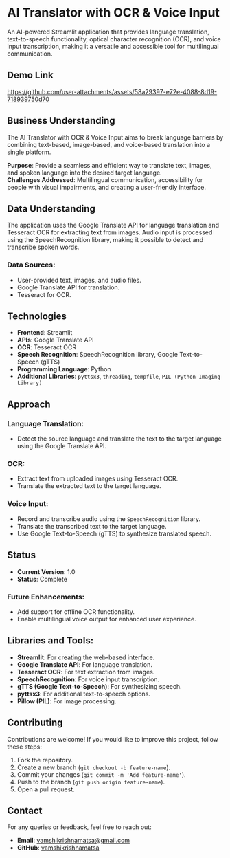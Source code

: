 # AI Translator with OCR & Voice Input

An AI-powered Streamlit application that provides language translation, text-to-speech functionality, optical character recognition (OCR), and voice input transcription, making it a versatile and accessible tool for multilingual communication.

## Demo Link

https://github.com/user-attachments/assets/58a29397-e72e-4088-8d19-718939750d70


## Business Understanding
The AI Translator with OCR & Voice Input aims to break language barriers by combining text-based, image-based, and voice-based translation into a single platform.

**Purpose**: Provide a seamless and efficient way to translate text, images, and spoken language into the desired target language.  
**Challenges Addressed**: Multilingual communication, accessibility for people with visual impairments, and creating a user-friendly interface.

## Data Understanding
The application uses the Google Translate API for language translation and Tesseract OCR for extracting text from images. Audio input is processed using the SpeechRecognition library, making it possible to detect and transcribe spoken words.

### Data Sources:
- User-provided text, images, and audio files.
- Google Translate API for translation.
- Tesseract for OCR.

## Technologies
- **Frontend**: Streamlit  
- **APIs**: Google Translate API  
- **OCR**: Tesseract OCR  
- **Speech Recognition**: SpeechRecognition library, Google Text-to-Speech (gTTS)  
- **Programming Language**: Python  
- **Additional Libraries**: `pyttsx3`, `threading`, `tempfile`, `PIL (Python Imaging Library)`

## Approach

### Language Translation:
- Detect the source language and translate the text to the target language using the Google Translate API.

### OCR:
- Extract text from uploaded images using Tesseract OCR.
- Translate the extracted text to the target language.

### Voice Input:
- Record and transcribe audio using the `SpeechRecognition` library.
- Translate the transcribed text to the target language.
- Use Google Text-to-Speech (gTTS) to synthesize translated speech.

## Status
- **Current Version**: 1.0  
- **Status**: Complete  

### Future Enhancements:
- Add support for offline OCR functionality.
- Enable multilingual voice output for enhanced user experience.

## Libraries and Tools:
- **Streamlit**: For creating the web-based interface.
- **Google Translate API**: For language translation.
- **Tesseract OCR**: For text extraction from images.
- **SpeechRecognition**: For voice input transcription.
- **gTTS (Google Text-to-Speech)**: For synthesizing speech.
- **pyttsx3**: For additional text-to-speech options.
- **Pillow (PIL)**: For image processing.

## Contributing
Contributions are welcome! If you would like to improve this project, follow these steps:

1. Fork the repository.
2. Create a new branch (`git checkout -b feature-name`).
3. Commit your changes (`git commit -m 'Add feature-name'`).
4. Push to the branch (`git push origin feature-name`).
5. Open a pull request.



## Contact
For any queries or feedback, feel free to reach out:
- **Email**: vamshikrishnamatsa@gmail.com
- **GitHub**: [vamshikrishnamatsa](https://github.com/vamshikrishnamatsa)

